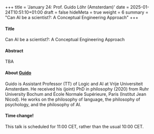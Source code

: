 +++
title = 'January 24: Prof. Guido Löhr (Amsterdam)'
date = 2025-01-24T10:51:10+01:00
draft = false
hideMeta = true
weight = 6
summary = "Can AI be a scientist?: A Conceptual Engineering Approach"
+++
 

#### Title
Can AI be a scientist?: A Conceptual Engineering Approach

#### Abstract
TBA
 

#### About [Guido](https://sites.google.com/view/guidoloehr/home)
Guido is Assistant Professor (TT) of Logic and AI at Vrije Universiteit Amsterdam. He received his (joint) PhD in philosophy (2020) from Ruhr University Bochum and École Normale Supérieure, Paris (Institut Jean Nicod). He works on the philosophy of language, the philosophy of psychology, and the philosophy of AI. 

#### Time change! 

This talk is scheduled for 11:00 CET, rather than the usual 10:00 CET. 